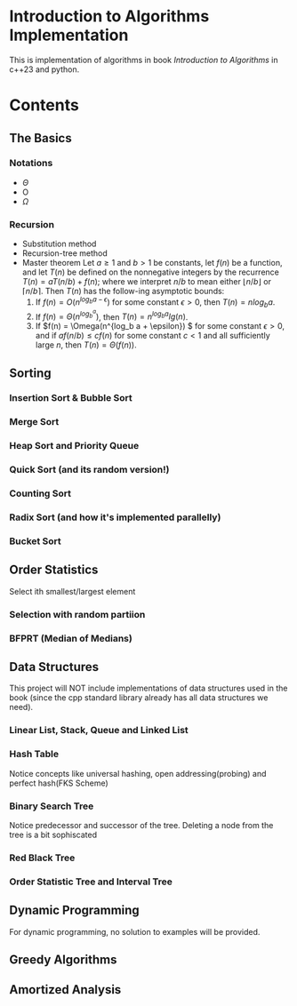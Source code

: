 # Introduction to Algorithms Implementation

This is implementation of algorithms in book *Introduction to Algorithms* in c++23 and python. 

# Contents

## The Basics

### Notations

* $\Theta$
* O
* $\Omega$

### Recursion

* Substitution method
* Recursion-tree method
* Master theorem
    Let $a \ge 1$ and $b \gt 1$ be constants, let $f(n)$ be a function, and let $T(n)$ be defined on the nonnegative integers by the recurrence $T(n) = aT(n/b) + f(n)$;
    where we interpret $n/b$ to mean either $\left \lfloor n/b \right \rfloor$ or $\left \lceil n/b \right \rceil$. Then $T(n)$ has the follow-ing asymptotic bounds:
    1. If $f(n) = O(n^{log_b a-\epsilon})$ for some constant $\epsilon > 0$, then $T(n) = nlog_b a$.
    2. If $f(n) = \Theta(n^{log_b^{a}})$, then $T(n) = n^{log_b a} lg(n)$.
    3. If $f(n) = \Omega(n^{log_b a + \epsilon}) $ for some constant $\epsilon > 0$, and if $af(n/b) \le cf(n)$ for some constant $c \lt 1$ and all sufficiently large $n$, then $T(n) = \Theta(f(n))$.

## Sorting

### Insertion Sort & Bubble Sort

### Merge Sort

### Heap Sort and Priority Queue

### Quick Sort (and its random version!)

### Counting Sort

### Radix Sort (and how it's implemented parallelly)

### Bucket Sort

## Order Statistics

Select ith smallest/largest element

### Selection with random partiion

### BFPRT (Median of Medians)

## Data Structures

This project will NOT include implementations of data structures used in the book (since the cpp standard library already has all data structures we need).

### Linear List, Stack, Queue and Linked List

### Hash Table

Notice concepts like universal hashing, open addressing(probing) and perfect hash(FKS Scheme)

### Binary Search Tree

Notice predecessor and successor of the tree. Deleting a node from the tree is a bit sophiscated

### Red Black Tree

### Order Statistic Tree and Interval Tree

## Dynamic Programming

For dynamic programming, no solution to examples will be provided.

## Greedy Algorithms

## Amortized Analysis